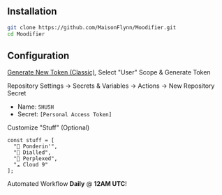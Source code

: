 ## Installation

```bash
git clone https://github.com/MaisonFlynn/Moodifier.git
cd Moodifier
```

## Configuration

[Generate New Token (Classic)](https://github.com/settings/tokens), Select "User" Scope & Generate Token

Repository Settings → Secrets & Variables → Actions → New Repository Secret
- Name: `SHUSH`
- Secret: `[Personal Access Token]`

Customize "Stuff" (Optional)
```
const stuff = [
  "💭 Ponderin'",
  "🎯 Dialled",
  "🧩 Perplexed",
  "☁️ Cloud 9"
];
```

Automated Workflow **Daily** @ **12AM UTC**!
